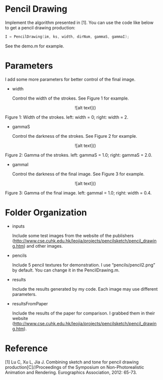 
# Pencil Drawing

Implement the algorithm presented in [1]. You can use the code like below to get a pencil drawing production:

```C++
I = PencilDrawing(im, ks, width, dirNum, gammaS, gammaI);
```

See the demo.m for example.

# Parameters

I add some more parameters for better control of the final image.

* width

	Control the width of the strokes. See Figure 1 for example.

	<center>![alt text]()
Figure 1: Width of the strokes. left: width = 0; right: width = 2.</center>

* gammaS

	Control the darkness of the strokes. See Figure 2 for example.

	<center>![alt text]()
Figure 2: Gamma of the strokes. left: gammaS = 1.0; right: gammaS = 2.0.</center>

* gammaI

	Control the darkness of the final image. See Figure 3 for example.

	<center>![alt text]()
Figure 3: Gamma of the final image. left: gammaI = 1.0; right: width = 0.4.</center>

# Folder Organization

* inputs

	Include some test images from the website of the publishers (http://www.cse.cuhk.edu.hk/leojia/projects/pencilsketch/pencil_drawing.htm) and other images.

* pencils
	
	Include 5 pencil textures for demonstration. I use “pencils/pencil2.png” by default. You can change it in the PencilDrawing.m.

* results

	Include the results generated by my code. Each image may use different parameters.

* resultsFromPaper

	Include the results of the paper for comparison. I grabbed them in their website (http://www.cse.cuhk.edu.hk/leojia/projects/pencilsketch/pencil_drawing.htm).

# Reference

[1] Lu C, Xu L, Jia J. Combining sketch and tone for pencil drawing production[C]//Proceedings of the Symposium on Non-Photorealistic Animation and Rendering. Eurographics Association, 2012: 65-73.